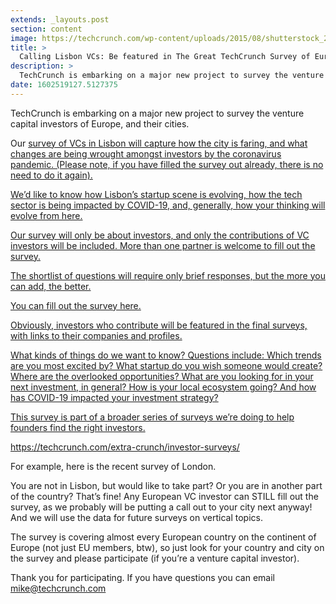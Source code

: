 ```yaml
--- 
extends: _layouts.post 
section: content 
image: https://techcrunch.com/wp-content/uploads/2015/08/shutterstock_233246743.jpg?w=600 
title: > 
  Calling Lisbon VCs: Be featured in The Great TechCrunch Survey of European VC – TechCrunch 
description: > 
  TechCrunch is embarking on a major new project to survey the venture capital investors of Europe, and their cities.(Please note, if you have filled the survey out already, there is no need to do it again).Our survey will only be about investors, and only the contributions of VC investors will be included.This survey is part of a broader series of surveys we’re doing to help founders find the right investors.Any European VC investor can STILL fill out the survey, as we probably will be putting a call out to your city next anyway! 
date: 1602519127.5127375 
--- 
```

TechCrunch is embarking on a major new project to survey the venture capital investors of Europe, and their cities.

Our <a href=”https://forms.gle/k4Ji2Ch7zdrn7o2p6”>survey of VCs in Lisbon will capture how the city is faring, and what changes are being wrought amongst investors by the coronavirus pandemic. (Please note, if you have filled the survey out already, there is no need to do it again).

We’d like to know how Lisbon’s startup scene is evolving, how the tech sector is being impacted by COVID-19, and, generally, how your thinking will evolve from here.

Our survey will only be about investors, and only the contributions of VC investors will be included. More than one partner is welcome to fill out the survey.

The shortlist of questions will require only brief responses, but the more you can add, the better.

You can fill out the survey here.

Obviously, investors who contribute will be featured in the final surveys, with links to their companies and profiles.

What kinds of things do we want to know? Questions include: Which trends are you most excited by? What startup do you wish someone would create? Where are the overlooked opportunities? What are you looking for in your next investment, in general? How is your local ecosystem going? And how has COVID-19 impacted your investment strategy?

This survey is part of a broader series of surveys we’re doing to help founders find the right investors.

https://techcrunch.com/extra-crunch/investor-surveys/

For example, here is the recent survey of London.

You are not in Lisbon, but would like to take part? Or you are in another part of the country? That’s fine! Any European VC investor can STILL fill out the survey, as we probably will be putting a call out to your city next anyway! And we will use the data for future surveys on vertical topics.

The survey is covering almost every European country on the continent of Europe (not just EU members, btw), so just look for your country and city on the survey and please participate (if you’re a venture capital investor).

Thank you for participating. If you have questions you can email mike@techcrunch.com
